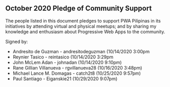 ## October 2020 Pledge of Community Support

The people listed in this document pledges to support PWA Pilipinas in its initiatives by attending virtual and physical meetups; and by sharing my knowledge and enthusiasm about Progressive Web Apps to the community.

Signed by:

* Andresito de Guzman - andresitodeguzman (10/14/2020 3:00pm
* Reynier Tasico - reintasico (10/14/2020 3:29pm
* John McLem Adan - johnadan (10/14/2020 9:10pm)
* Rane Gillian Villanueva - rgvillanueva28 (10/16/2020 3:48pm)
* Michael Lance M. Domagas - catch2t8 (10/25/2020 9:57pm)
* Paul Santiago - Eiganskie21 (10/29/2020 9:07pm)
